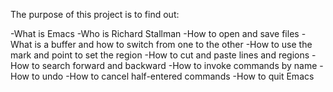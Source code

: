 The purpose of this project is to find out:

-What is Emacs
-Who is Richard Stallman
-How to open and save files
-What is a buffer and how to switch from one to the other
-How to use the mark and point to set the region
-How to cut and paste lines and regions
-How to search forward and backward
-How to invoke commands by name
-How to undo
-How to cancel half-entered commands
-How to quit Emacs

